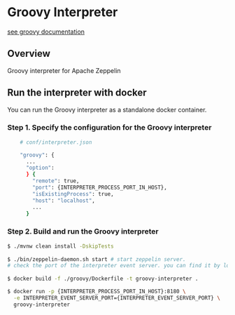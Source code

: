 # Groovy Interpreter

[see groovy documentation](../docs/interpreter/groovy.md)

## Overview
Groovy interpreter for Apache Zeppelin

## Run the interpreter with docker
You can run the Groovy interpreter as a standalone docker container.

### Step 1. Specify the configuration for the Groovy interpreter
```bash
    # conf/interpreter.json

    "groovy": {
      ...
      "option":
      } {
        "remote": true,
        "port": {INTERPRETER_PROCESS_PORT_IN_HOST},
        "isExistingProcess": true,
        "host": "localhost",
        ...
      }
````

### Step 2. Build and run the Groovy interpreter
```bash
$ ./mvnw clean install -DskipTests
 
$ ./bin/zeppelin-daemon.sh start # start zeppelin server.
# check the port of the interpreter event server. you can find it by looking for the log that starts with "InterpreterEventServer is starting at"
   
$ docker build -f ./groovy/Dockerfile -t groovy-interpreter .

$ docker run -p {INTERPRETER_PROCESS_PORT_IN_HOST}:8180 \
  -e INTERPRETER_EVENT_SERVER_PORT={INTERPRETER_EVENT_SERVER_PORT} \
  groovy-interpreter
```